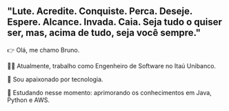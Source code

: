 ## "Lute. Acredite. Conquiste. Perca. Deseje. Espere. Alcance. Invada. Caia. Seja tudo o quiser ser, mas, acima de tudo, seja você sempre."

👉 Olá, me chamo Bruno.

🧑‍💻 Atualmente, trabalho como Engenheiro de Software no Itaú Unibanco.

🦿 Sou apaixonado por tecnologia.

🌱 Estudando nesse momento: aprimorando os conhecimentos em Java, Python e AWS.
